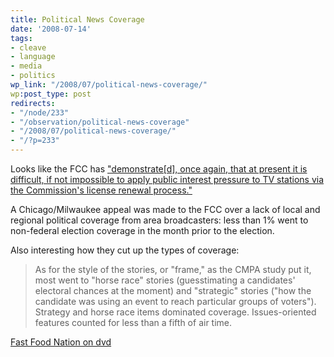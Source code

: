 ```yaml
---
title: Political News Coverage
date: '2008-07-14'
tags:
- cleave
- language
- media
- politics
wp_link: "/2008/07/political-news-coverage/"
wp:post_type: post
redirects:
- "/node/233"
- "/observation/political-news-coverage"
- "/2008/07/political-news-coverage/"
- "/?p=233"
---
```


Looks like the FCC has ["demonstrate[d], once again, that at present it is difficult, if not impossible to apply public interest pressure to TV stations via the Commission's license renewal process."](http://arstechnica.com/news.ars/post/20080713-no-local-election-coverage-on-tv-no-problem-says-fcc.html)

A Chicago/Milwaukee appeal was made to the FCC over a lack of local and regional political coverage from area broadcasters: less than 1% went to non-federal election coverage in the month prior to the election.

Also interesting how they cut up the types of coverage:

>

> As for the style of the stories, or "frame," as the CMPA study put it, most went to "horse race" stories (guesstimating a candidates' electoral chances at the moment) and "strategic" stories ("how the candidate was using an event to reach particular groups of voters"). Strategy and horse race items dominated coverage. Issues-oriented features counted for less than a fifth of air time.

[Fast Food Nation on dvd](http://www.iucn-tftsg.org/?fast_food_nation)
